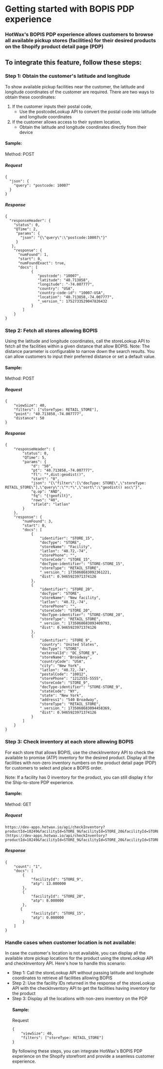 # Getting started with BOPIS PDP experience

### HotWax's BOPIS PDP experience allows customers to browse all available pickup stores (facilities) for their desired products on the Shopify product detail page (PDP)

## To integrate this feature, follow these steps:

### Step 1: Obtain the customer's latitude and longitude

To show available pickup facilities near the customer, the latitude and longitude coordinates of the customer are required. There are two ways to obtain these coordinates:
<ol>
<li>If the customer inputs their postal code,
<ul> <li>Use the postcodeLookup API to convert the postal code into latitude and longitude coordinates </ul>
<li>If the customer allows access to their system location, 
<ul> <li>Obtain the  latitude and longitude coordinates directly from their device</ul>
</ol>

#### Sample: 

Method: POST

##### Request
```
{
  "json": {
    "query": "postcode: 10007"
  }
}
```

##### Response
```
{
  "responseHeader": {
    "status": 0,
    "QTime": 2,
     "params": {
       "json": "{\"query\":\"postcode:10007\"}"
     }
   },
    "response": {
      "numFound": 1,
      "start": 0,
      "numFoundExact": true,
      "docs": [
            {
               "postcode": "10007",
               "latitude": "40.713858",
               "longitude": "-74.007777",
               "country": "USA",
               "country-code-id": "10007-USA",
               "location": "40.713858,-74.007777",
               "_version_": 1752733529047826432
            }
        ]
    }
}
```

### Step 2: Fetch all stores allowing BOPIS

Using the latitude and longitude coordinates,  call the storeLookup API to fetch all the facilities within a given distance that allow BOPIS. 
Note: The distance parameter is configurable to narrow down the search results. You can allow customers to input their preferred distance or set a default value.

#### Sample: 

Method: POST

##### Request
```
{
    "viewSize": 40,
    "filters": ["storeType: RETAIL_STORE"],
    "point": "40.713858,-74.007777",
    "distance": 50
}

```

##### Response
```
{
    "responseHeader": {
        "status": 0,
        "QTime": 5,
        "params": {
            "d": "50",
            "pt": "40.713858,-74.007777",
            "fl": "*,dist:geodist()",
            "start": "0",
            "json": "{\"filter\":[\"docType: STORE\",\"storeType: RETAIL_STORE\"],\"query\":\"*:*\",\"sort\":\"geodist() asc\"}",
            "q.op": "AND",
            "fq": "{!geofilt}",
            "rows": "40",
            "sfield": "latlon"
        }
    },
    "response": {
        "numFound": 3,
        "start": 0,
        "docs": [
            {
                "identifier": "STORE_15",
                "docType": "STORE",
                "storeName": "Facility",
                "latlon": "40.72,-74",
                "storePhone": "",
                "storeCode": "STORE_15",
                "docType-identifier": "STORE-STORE_15",
                "storeType": "RETAIL_STORE",
                "_version_": 1735068683092361221,
                "dist": 0.9465923971374126
            },
            {
                "identifier": "STORE_20",
                "docType": "STORE",
                "storeName": "New facility",
                "latlon": "40.72,-74",
                "storePhone": "",
                "storeCode": "STORE_20",
                "docType-identifier": "STORE-STORE_20",
                "storeType": "RETAIL_STORE",
                "_version_": 1735068683093409793,
                "dist": 0.9465923971374126
            },
            {
                "identifier": "STORE_9",
                "country": "United States",
                "docType": "STORE",
                "externalId": "DC_STORE_9",
                "storeName": "Broadway",
                "countryCode": "USA",
                "city": "New York",
                "latlon": "40.72,-74",
                "postalCode": "10012",
                "storePhone": "1212555-5555",
                "storeCode": "STORE_9",
                "docType-identifier": "STORE-STORE_9",
                "stateCode": "NY",
                "state": "New York",
                "address1": "540 Broadway",
                "storeType": "RETAIL_STORE",
                "_version_": 1735068683094458369,
                "dist": 0.9465923971374126
            }
        ]
    }
}
```

### Step 3: Check inventory at each store allowing BOPIS 

For each store that allows BOPIS, use the checkInventory API to check the available to promise (ATP) inventory for the desired product. Display all the facilities with non-zero inventory numbers on the product detail page (PDP) for customers to select and place a BOPIS order. 

Note: If a facility has 0 inventory for the product, you can still display it for the Ship-to-store PDP experience.

#### Sample: 

Method: GET

##### Request
```
https://dev-apps.hotwax.io/api/checkInventory?productId=10249&facilityId=STORE_9&facilityId=STORE_20&facilityId=STORE_15 (https://dev-apps.hotwax.io/api/checkInventory?productId=10249&facilityId=STORE_9&facilityId=STORE_20&facilityId=STORE_15)
```

##### Response
```
{
    "count": "1",
    "docs": [
        {
            "facilityId": "STORE_9",
            "atp": 13.000000
        },
        {
            "facilityId": "STORE_20",
            "atp": 8.000000
        },
       {
            "facilityId": "STORE_15",
            "atp": 0.000000
        }
    ]
}
```

### Handle cases when customer location is not available:

In case the customer's location is not available, you can display all the available store pickup locations for the product using the storeLookup API and checkInventory API. Here's how to handle this scenario:
<ul>
<li> Step 1: Call the storeLookup API without passing latitude and longitude coordinates to retrieve all facilities allowing BOPIS</li>
<li> Step 2: Use the facility IDs returned in the response of the storeLookup API with the checkInventory API to get the facilities having inventory for the product </li>
  <li> Step 3: Display all the locations with non-zero inventory on the PDP </li>
</ol>

#### Sample: 

Request
```
{
    "viewSize": 40,
    "filters": ["storeType: RETAIL_STORE"]
}
```


By following these steps, you can integrate HotWax's BOPIS PDP experience on the Shopify storefront and provide a seamless customer experience.

